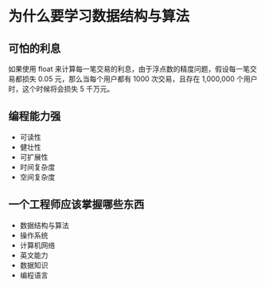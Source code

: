 # 为什么要学习数据结构与算法
## 可怕的利息

如果使用 float 来计算每一笔交易的利息，由于浮点数的精度问题，假设每一笔交易都损失 0.05 元，那么当每个用户都有 1000 次交易，且存在 1,000,000 个用户时，这个时候将会损失 5 千万元。

## 编程能力强

* 可读性
* 健壮性
* 可扩展性
* 时间复杂度
* 空间复杂度

## 一个工程师应该掌握哪些东西

* 数据结构与算法
* 操作系统
* 计算机网络
* 英文能力
* 数据知识
* 编程语言
